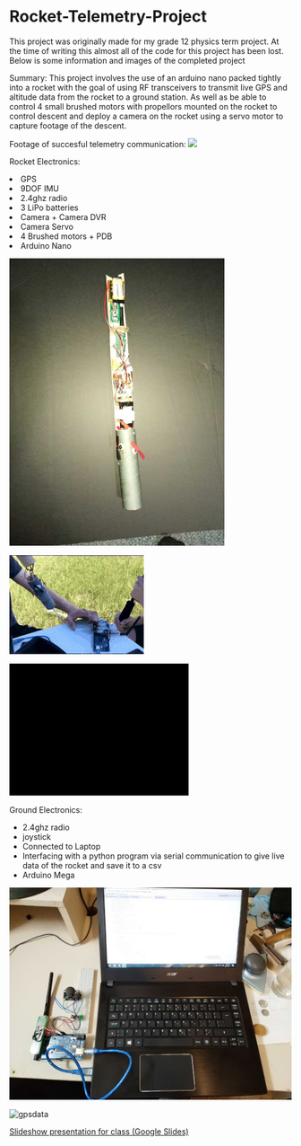 # Rocket-Telemetry-Project
This project was originally made for my grade 12 physics term project. At the time of writing this almost all of the code for this project has been lost. Below is some information and images of the completed project

Summary: 
This project involves the use of an arduino nano packed tightly into a rocket with the goal of using RF transceivers to transmit live GPS and altitude data from the rocket to a ground station. As well as be able to control 4 small brushed motors with propellors mounted on the rocket to control descent and deploy a camera on the rocket using a servo motor to capture footage of the descent. 

Footage of succesful telemetry communication:
![](telemetry.gif)


Rocket Electronics:
 <li>GPS</li>
 <li>9DOF IMU</li>
 <li>2.4ghz radio</li>
 <li>3 LiPo batteries</li>
 <li>Camera + Camera DVR</li>
 <li>Camera Servo</li>
 <li>4 Brushed motors + PDB</li>
 <li>Arduino Nano</li>
</ul>

![image of rocket sled](fullrocketsled.jpg)	

![footage of brushed motor control working](brushedmotors.gif)	

![camera on servo deploying](cameraonservo.gif)


Ground Electronics:
<ul>
 <li>2.4ghz radio</li>
 <li>joystick</li>
 <li>Connected to Laptop</li>
 <li>Interfacing with a python program via serial communication 
  to give live data of the rocket and save it to a csv</li>
  <li>Arduino Mega</li>
</ul>

![](groundtelemetry.jpg)	

![gpsdata](gpsdata.gif)	




[Slideshow presentation for class (Google Slides)](https://docs.google.com/presentation/d/1pYWoD7gOyriHVLa-mrH2qRpS772lOJ7CilTVoHMLk8A/edit?usp=sharing "Powerpoint Presentation for Class (Google Slides)")
